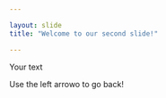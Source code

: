 ```yaml
---

layout: slide
title: "Welcome to our second slide!"

---
```


Your text

Use the left arrowo to go back!
